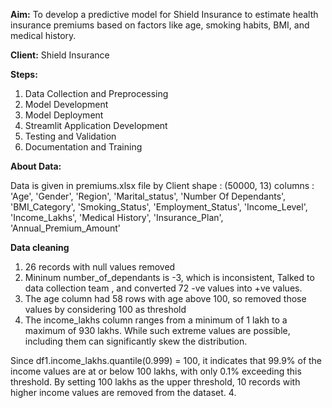**Aim:** To develop a predictive model for Shield Insurance to estimate health insurance 
premiums based on factors like age, smoking habits, BMI, and medical history.

**Client:** Shield Insurance 

**Steps:**

1. Data Collection and Preprocessing 
2. Model Development 
3. Model Deployment 
4. Streamlit Application Development 
5. Testing and Validation 
6. Documentation and Training 

**About Data:**

Data is given in premiums.xlsx file by Client
shape : (50000, 13)
columns : 'Age', 'Gender', 'Region', 'Marital_status', 'Number Of Dependants', 'BMI_Category', 'Smoking_Status', 'Employment_Status', 'Income_Level',
       'Income_Lakhs', 'Medical History', 'Insurance_Plan', 'Annual_Premium_Amount'

**Data cleaning**

1. 26 records with null values removed
1. Mininum number_of_dependants is -3, which is inconsistent, Talked to data collection team ,
   and converted 72 -ve values into +ve values.
2. The age column had 58 rows with age above 100, so removed those values by considering 100 as threshold
3. The income_lakhs column ranges from a minimum of 1 lakh to a maximum of 930 lakhs. While such extreme values are possible, including them can significantly skew the distribution.

Since df1.income_lakhs.quantile(0.999) = 100, it indicates that 99.9% of the income values are at or below 100 lakhs, with only 0.1% exceeding this threshold. By setting 100 lakhs as the upper threshold, 10 records with higher income values are removed from the dataset.
4. 
